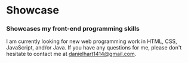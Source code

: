 # Showcase
<h3>Showcases my front-end programming skills</h3>
I am currently looking for new web programming work in HTML, CSS, JavaScript, and/or Java. If you have any questions for me, please don't hesitate to contact me at <a href='mailto:danielhart1414@gmail.com'>danielhart1414@gmail.com</a>.
